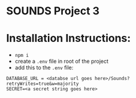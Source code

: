 # SOUNDS Project 3

# Installation Instructions: 

* `npm i`
* create a `.env` file in root of the project 
* add this to the `.env` file: 

```
DATABASE_URL = <databse url goes here>/Sounds?retryWrites=true&w=majority
SECRET=<a secret string goes here>
```